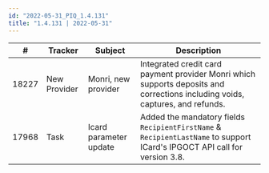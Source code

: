 ```yaml
---
id: "2022-05-31_PIQ_1.4.131"
title: "1.4.131 | 2022-05-31"
---
```


| #     | Tracker     | Subject   | Description    |
|-------|-------------|-----------|----------------|
| 18227 | New Provider | Monri, new provider | Integrated credit card payment provider Monri which supports deposits and corrections including voids, captures, and refunds. | 
| 17968 | Task | Icard parameter update | Added the mandatory fields `RecipientFirstName` & `RecipientLastName`  to support ICard's IPGOCT API call for version 3.8.  | 
